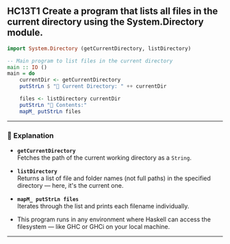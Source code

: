 HC13T1
Create a program that lists all files in the current directory using the System.Directory module.
---



```haskell
import System.Directory (getCurrentDirectory, listDirectory)

-- Main program to list files in the current directory
main :: IO ()
main = do
    currentDir <- getCurrentDirectory
    putStrLn $ "📂 Current Directory: " ++ currentDir

    files <- listDirectory currentDir
    putStrLn "📁 Contents:"
    mapM_ putStrLn files
```

---

### 🧠 Explanation

- **`getCurrentDirectory`**  
  Fetches the path of the current working directory as a `String`.

- **`listDirectory`**  
  Returns a list of file and folder names (not full paths) in the specified directory — here, it's the current one.

- **`mapM_ putStrLn files`**  
  Iterates through the list and prints each filename individually.

- This program runs in any environment where Haskell can access the filesystem — like GHC or GHCi on your local machine.

---

